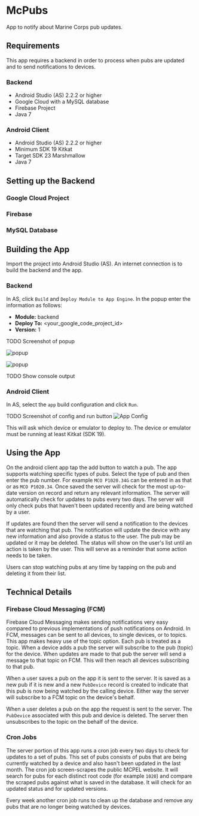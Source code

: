 # McPubs
App to notify about Marine Corps pub updates.

## Requirements
This app requires a backend in order to process when pubs are updated and to send notifications to devices.

### Backend
+ Android Studio (AS) 2.2.2 or higher
+ Google Cloud with a MySQL database
+ Firebase Project
+ Java 7

### Android Client
+ Android Studio (AS) 2.2.2 or higher
+ Minimum SDK 19 Kitkat
+ Target SDK 23 Marshmallow
+ Java 7

## Setting up the Backend
### Google Cloud Project
### Firebase
### MySQL Database


## Building the App
Import the project into Android Studio (AS). An internet connection is to build the backend and the app.

### Backend
In AS, click `Build` and `Deploy Module to App Engine`. In the popup enter the information as follows:
+ **Module:** backend
+ **Deploy To:** <your_google_code_project_id>
+ **Version:** 1

TODO Screenshot of popup

![](/readme_screnshots/build_deploy_backend.png "popup")

![](/readme_screnshots/deploy_backend.png "popup")

TODO Show console output

### Android Client

In AS, select the `app` build configuration and click `Run`.

TODO Screenshot of config and run button
![](/readme_screnshots/app_run_config.png "App Config")

This will ask which device or emulator to deploy to. The device or emulator must be running at least Kitkat (SDK 19).

## Using the App
On the android client app tap the add button to watch a pub. The app supports watching specific types of pubs.
Select the type of pub and then enter the pub number. For example `MCO P1020.34G` can be entered in as that or as `MCO P1020.34`.
Once saved the server will check for the most up-to-date version on record and return any relevant information.
The server will automatically check for updates to pubs every two days. The server will only check pubs
that haven't been updated recently and are being watched by a user.

If updates are found then the server will send a notification to the devices that are watching that pub.
The notification will update the device with any new information and also provide a status to the user.
The pub may be updated or it may be deleted. The status will show on the user's list until an action is
taken by the user. This will serve as a reminder that some action needs to be taken.

Users can stop watching pubs at any time by tapping on the pub and deleting it from their list.

## Technical Details
### Firebase Cloud Messaging (FCM)
Firebase Cloud Messaging makes sending notifications very easy compared to previous implementations of
push notifications on Android. In FCM, messages can be sent to all devices, to single devices, or to topics.
This app makes heavy use of the topic option. Each pub is treated as a topic. When a device adds a pub
the server will subscribe to the pub (topic) for the device. When updates are made to that pub the server
will send a message to that topic on FCM. This will then reach all devices subscribing to that pub.

When a user saves a pub on the app it is sent to the server. It is saved as a new pub if it is new and a new
`PubDevice` record is created to indicate that this pub is now being watched by the calling device. Either way
the server will subscribe to a FCM topic on the device's behalf.

When a user deletes a pub on the app the request is sent to the server. The `PubDevice` associated with
this pub and device is deleted. The server then unsubscribes to the topic on the behalf of the device.

### Cron Jobs
The server portion of this app runs a cron job every two days to check for updates to a set of pubs.
This set of pubs consists of pubs that are being currently watched by a device and also hasn't been
updated in the last month. The cron job screen-scrapes the public MCPEL website. It will search for
pubs for each distinct root code (for example `1020`) and compare the scraped pubs against what is
saved in the database. It will check for an updated status and for updated versions.

Every week another cron job runs to clean up the database and remove any pubs
that are no longer being watched by devices.